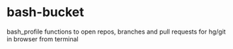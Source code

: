 # bash-bucket
bash_profile functions to open repos, branches and pull requests for hg/git in browser from terminal

